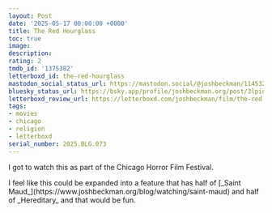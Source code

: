 ```yaml
---
layout: Post
date: '2025-05-17 00:00:00 +0000'
title: The Red Hourglass
toc: true
image:
description:
rating: 2
tmdb_id: '1375382'
letterboxd_id: the-red-hourglass
mastodon_social_status_url: https://mastodon.social/@joshbeckman/114532885513575804
bluesky_status_url: https://bsky.app/profile/joshbeckman.org/post/3lpiualc5cg2j
letterboxd_review_url: https://letterboxd.com/joshbeckman/film/the-red-hourglass/
tags:
- movies
- chicago
- religion
- letterboxd
serial_number: 2025.BLG.073
---
```

 <p>I got to watch this as part of the Chicago Horror Film Festival.</p><p>I feel like this could be expanded into a feature that has half of [_Saint Maud_](https://www.joshbeckman.org/blog/watching/saint-maud) and half of _Hereditary_ and that would be fun.</p> 
